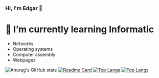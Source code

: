 ### Hi, I'm Edgar 👋

# 🌱 I’m currently learning Informatic
<ul>
  <li>Networks</li>
  <li>Operating systems</li>
  <li>Computer assembly</li>
  <li>Webpages</li>
</ul>

![Anurag's GitHub stats](https://github-readme-stats.vercel.app/api?username=edgarqs&show_icons=true&theme=onedark)
[![Readme Card](https://github-readme-stats.vercel.app/api/pin/?username=edgarqs&repo=webpanelubuntu&show_owner=true)](https://github.com/edgarqs/webpanelubuntu)
[![Top Langs](https://github-readme-stats.vercel.app/api/top-langs/?username=edgarqs)](https://github.com/anuraghazra/github-readme-stats)
[![Top Langs](https://github-readme-stats.vercel.app/api/top-langs/?username=edgarqs&layout=compact)](https://github.com/anuraghazra/github-readme-stats)

<!--https://github.com/anuraghazra/github-readme-stats#github-stats-card-->
